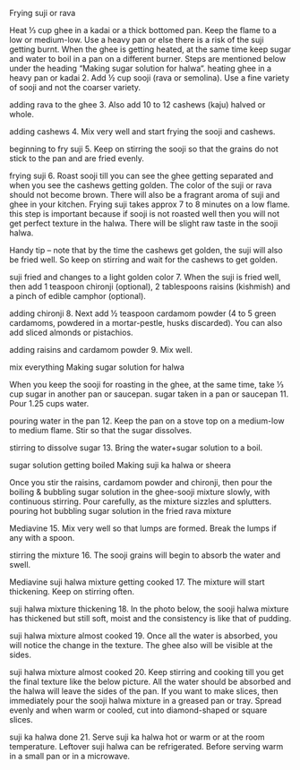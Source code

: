 Frying suji or rava

Heat ⅓ cup ghee in a kadai or a thick bottomed pan. Keep the flame to a low or medium-low. Use a heavy pan or else there is a risk of the suji getting burnt. When the ghee is getting heated, at the same time keep sugar and water to boil in a pan on a different burner. Steps are mentioned below under the heading “Making sugar solution for halwa“.
heating ghee in a heavy pan or kadai 2. Add ½ cup sooji (rava or semolina). Use a fine variety of sooji and not the coarser variety.

adding rava to the ghee 3. Also add 10 to 12 cashews (kaju) halved or whole.

adding cashews 4. Mix very well and start frying the sooji and cashews.

beginning to fry suji 5. Keep on stirring the sooji so that the grains do not stick to the pan and are fried evenly.

frying suji 6. Roast sooji till you can see the ghee getting separated and when you see the cashews getting golden. The color of the suji or rava should not become brown. There will also be a fragrant aroma of suji and ghee in your kitchen. Frying suji takes approx 7 to 8 minutes on a low flame. this step is important because if sooji is not roasted well then you will not get perfect texture in the halwa. There will be slight raw taste in the sooji halwa.

Handy tip – note that by the time the cashews get golden, the suji will also be fried well. So keep on stirring and wait for the cashews to get golden.

suji fried and changes to a light golden color 7. When the suji is fried well, then add 1 teaspoon chironji (optional), 2 tablespoons raisins (kishmish) and a pinch of edible camphor (optional).

adding chironji 8. Next add ½ teaspoon cardamom powder (4 to 5 green cardamoms, powdered in a mortar-pestle, husks discarded). You can also add sliced almonds or pistachios.

adding raisins and cardamom powder 9. Mix well.

mix everything Making sugar solution for halwa

When you keep the sooji for roasting in the ghee, at the same time, take ⅓ cup sugar in another pan or saucepan.
sugar taken in a pan or saucepan 11. Pour 1.25 cups water.

pouring water in the pan 12. Keep the pan on a stove top on a medium-low to medium flame. Stir so that the sugar dissolves.

stirring to dissolve sugar 13. Bring the water+sugar solution to a boil.

sugar solution getting boiled Making suji ka halwa or sheera

Once you stir the raisins, cardamom powder and chironji, then pour the boiling & bubbling sugar solution in the ghee-sooji mixture slowly, with continuous stirring. Pour carefully, as the mixture sizzles and splutters.
pouring hot bubbling sugar solution in the fried rava mixture

Mediavine 15. Mix very well so that lumps are formed. Break the lumps if any with a spoon.

stirring the mixture 16. The sooji grains will begin to absorb the water and swell.

Mediavine suji halwa mixture getting cooked 17. The mixture will start thickening. Keep on stirring often.

suji halwa mixture thickening 18. In the photo below, the sooji halwa mixture has thickened but still soft, moist and the consistency is like that of pudding.

suji halwa mixture almost cooked 19. Once all the water is absorbed, you will notice the change in the texture. The ghee also will be visible at the sides.

suji halwa mixture almost cooked 20. Keep stirring and cooking till you get the final texture like the below picture. All the water should be absorbed and the halwa will leave the sides of the pan. If you want to make slices, then immediately pour the sooji halwa mixture in a greased pan or tray. Spread evenly and when warm or cooled, cut into diamond-shaped or square slices.

suji ka halwa done 21. Serve suji ka halwa hot or warm or at the room temperature. Leftover suji halwa can be refrigerated. Before serving warm in a small pan or in a microwave.